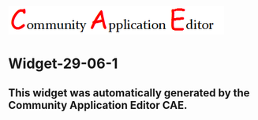 ![CAE](https://github.com/CAE-Community-Application-Editor/frontendComponent-Widget-29-06-1/blob/gh-pages/img/logo.png)  

Widget-29-06-1
===================


This widget was automatically generated by the Community Application Editor CAE.  
---------------
